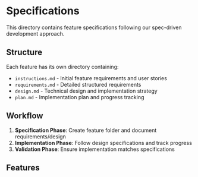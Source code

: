# Specifications

This directory contains feature specifications following our spec-driven development approach.

## Structure

Each feature has its own directory containing:

- `instructions.md` - Initial feature requirements and user stories
- `requirements.md` - Detailed structured requirements 
- `design.md` - Technical design and implementation strategy
- `plan.md` - Implementation plan and progress tracking

## Workflow

1. **Specification Phase**: Create feature folder and document requirements/design
2. **Implementation Phase**: Follow design specifications and track progress
3. **Validation Phase**: Ensure implementation matches specifications

## Features

<!-- Add links to feature specifications as they are created -->
